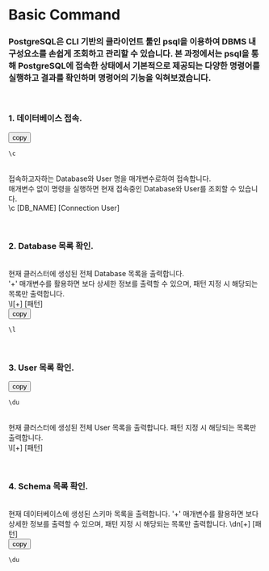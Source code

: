 # Basic Command
### PostgreSQL은 CLI 기반의 클라이언트 툴인 psql을 이용하여 DBMS 내 구성요소를 손쉽게 조회하고 관리할 수 있습니다. 본 과정에서는 psql을 통해 PostgreSQL에 접속한 상태에서 기본적으로 제공되는 다양한 명령어를 실행하고 결과를 확인하며 명령어의 기능을 익혀보겠습니다.

&nbsp;&nbsp;&nbsp;&nbsp;
### 1. 데이터베이스 접속.
<button onclick="copyCode(0)">copy</button>
```sql
\c
```

&nbsp;  
접속하고자하는 Database와 User 명을 매개변수로하여 접속합니다.
&nbsp;  
매개변수 없이 명령을 실행하면 현재 접속중인 Database와 User를 조회할 수 있습니다.
&nbsp;  
\c [DB_NAME] [Connection User]


&nbsp;&nbsp;&nbsp;&nbsp;
### 2. Database 목록 확인.

&nbsp;  
현재 클러스터에 생성된 전체 Database 목록을 출력합니다.
&nbsp;  
'+' 매개변수를 활용하면 보다 상세한 정보를 출력할 수 있으며, 패턴 지정 시 해당되는 목록만 출력합니다.
&nbsp;  
\l[+] [패턴]
&nbsp;  
<button onclick="copyCode(1)">copy</button>
```sql
\l
```




&nbsp;&nbsp;&nbsp;&nbsp;
### 3. User 목록 확인.
<button onclick="copyCode(2)">copy</button>
```sql
\du
```

&nbsp;  
현재 클러스터에 생성된 전체 User 목록을 출력합니다. 패턴 지정 시 해당되는 목록만 출력합니다.
&nbsp;  
\l[+] [패턴]


&nbsp;&nbsp;&nbsp;&nbsp;
### 4. Schema 목록 확인.

&nbsp;  
현재 데이터베이스에 생성된 스키마 목록을 출력합니다.
'+' 매개변수를 활용하면 보다 상세한 정보를 출력할 수 있으며, 패턴 지정 시 해당되는 목록만 출력합니다. 
\dn[+] [패턴]
&nbsp;  
<button onclick="copyCode(3)">copy</button>
```sql
\du
```








